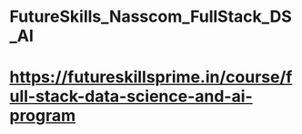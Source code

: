 # FutureSkills_Nasscom_FullStack_DS_AI

# https://futureskillsprime.in/course/full-stack-data-science-and-ai-program

